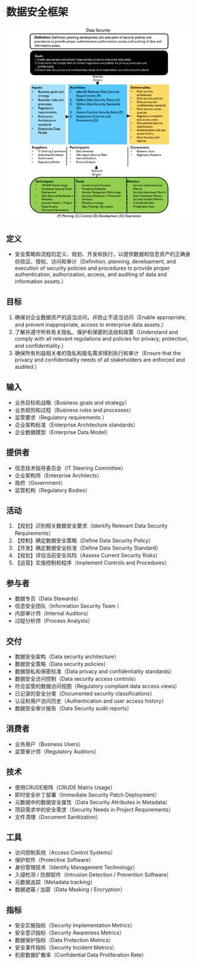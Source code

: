 # **数据安全框架**

![](assets\数据安全框架\数据安全.jpg)

## 定义

- 安全策略和流程的定义、规划、开发和执行，以提供数据和信息资产的正确身份验证、授权、访问和审计（Definition, planning, development, and execution of security policies and procedures to provide proper authentication, authorization, access, and auditing of data and information assets.）

## 目标

1. 确保对企业数据资产的适当访问，并防止不适当访问（Enable appropriate, and prevent inappropriate, access to enterprise data assets.）
2. 了解并遵守所有有关隐私、保护和保密的法规和政策（Understand and comply with all relevant regulations and policies for privacy, protection, and confidentiality.）
3. 确保所有利益相关者的隐私和报名需求得到执行和审计（Ensure that the privacy and confidentiality needs of all stakeholders are enforced and audited.）

## 输入

- 业务目标和战略（Business goals and strategy）
- 业务规则和过程（Business rules and processes）
- 监管要求（Regulatory requirements ）
- 企业架构标准（Enterprise Architecture standards）
- 企业数据模型（Enterprise Data Model）

## 提供者

- 信息技术指导委员会（IT Steering Committee）
- 企业架构师（Enterprise Architects）
- 政府（Government）
- 监管机构（Regulatory Bodies）

## 活动

1. 【规划】识别相关数据安全要求（Identify Relevant Data Security Requirements）
2. 【控制】确定数据安全策略（Define Data Security Policy）
3. 【开发】确定数据安全标准（Define Data Security Standard）
4. 【规划】评估当前安全风险（Assess Current Security Risks）
5. 【运营】实施控制和程序（Implement Controls and Procedures）

## 参与者

- 数据专员（Data Stewards）
- 信息安全团队（Information Security Team ）
- 内部审计师（Internal Auditors）
- 过程分析师（Process Analysts）

## 交付

- 数据安全架构（Data security architecture）
- 数据安全策略（Data security policies）
- 数据隐私和保密标准（Data privacy and confidentiality standards）
- 数据安全访问控制（Data security access controls）
- 符合监管的数据访问视图（Regulatory compliant data access views）
- 已记录的安全分类（Documented security classifications）
- 认证和用户访问历史（Authentication and user access history）
- 数据安全审计报告（Data Security audit reports）

## 消费者

- 业务用户（Business Users）
- 监管审计师（Regulatory Auditors）

## 技术

- 使用CRUDE矩阵（CRUDE Matrix Usage）
- 即时安全补丁部署（Immediate Security Patch Deployment）
- 元数据中的数据安全属性（Data Security Attributes in Metadata）
- 项目需求中的安全需求（Security Needs in Project Requirements）
- 文件清理（Document Sanitization）

## 工具

- 访问控制系统（Access Control Systems）
- 保护软件（Protective Software）
- 身份管理技术（Identity Management Technology）
- 入侵检测 / 防御软件（Intrusion Detection / Prevention Software）
- 元数据追踪（Metadata tracking）
- 数据遮蔽 / 加密（Data Masking / Encryption）

## 指标

- 安全实施指标（Security Implementation Metrics）
- 安全意识指标（Security Awareness Metrics）
- 数据保护指标（Data Protection Metrics）
- 安全事件指标（Security Incident Metrics）
- 机密数据扩散率（Confidential Data Proliferation Rate）